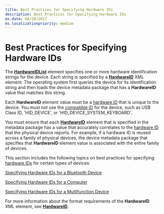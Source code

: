 ```yaml
---
title: Best Practices for Specifying Hardware IDs
description: Best Practices for Specifying Hardware IDs
ms.date: 04/20/2017
ms.localizationpriority: medium
---
```


# Best Practices for Specifying Hardware IDs


The [**HardwareIDList**](/previous-versions/windows/hardware/metadata/ff546121(v=vs.85)) element specifies one or more hardware identification strings for the device. Each string is specified by a [**HardwareID**](/previous-versions/windows/hardware/metadata/ff546114(v=vs.85)) XML element. The operating system first queries the device for its identification string and then loads the device metadata package that has a **HardwareID** value that matches this string.

Each **HardwareID** element value must be a [hardware ID](hardware-ids.md) that is unique to the device. You must not use the [compatible ID](compatible-ids.md) for the device, such as USB Class ID, 'HID_DEVICE', or 'HID_DEVICE_SYSTEM_KEYBOARD'.

You must ensure that each [**HardwareID**](/previous-versions/windows/hardware/metadata/ff546114(v=vs.85)) element that is specified in the metadata package has a value that accurately correlates to the [hardware ID](hardware-ids.md) that the physical device reports. For example, if a hardware ID is reused across a family of physical devices, the device metadata package that specifies that **HardwareID** element value is associated with the entire family of devices.

This section includes the following topics on best practices for specifying [hardware IDs](hardware-ids.md) for certain types of devices:

[Specifying Hardware IDs for a Bluetooth Device](specifying-hardware-ids-for-a-bluetooth-device.md)

[Specifying Hardware IDs for a Computer](specifying-hardware-ids-for-a-computer.md)

[Specifying Hardware IDs for a Multifunction Device](specifying-hardware-ids-for-a-multifunction-device.md)

For more information about the format requirements of the **HardwareID** XML element, see [**HardwareID**](/previous-versions/windows/hardware/metadata/ff546114(v=vs.85)).

 

